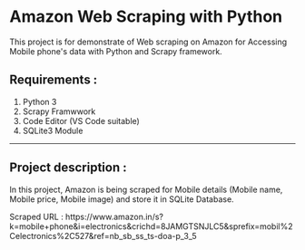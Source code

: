 # Amazon Web Scraping with Python

This project is for demonstrate of Web scraping on Amazon for Accessing Mobile phone's data with Python and Scrapy framework.

## Requirements :

<ol>
        <li>Python 3</li>
        <li>Scrapy Framwwork</li>
        <li>Code Editor (VS Code suitable)</li>
        <li>SQLite3 Module</li>
</ol>
<hr>
<h2>Project description : </h2>
<p>In this project, Amazon is being scraped for Mobile details (Mobile name, Mobile price, Mobile image) 
    and store it in SQLite Database.
</p>
    Scraped URL : https://www.amazon.in/s?k=mobile+phone&i=electronics&crichd=8JAMGTSNJLC5&sprefix=mobil%2Celectronics%2C527&ref=nb_sb_ss_ts-doa-p_3_5
   
